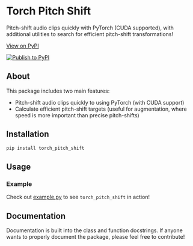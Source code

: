 # Torch Pitch Shift

Pitch-shift audio clips quickly with PyTorch (CUDA supported), with additional utilities to search for efficient pitch-shift transformations!

[View on PyPI](https://pypi.org/project/torch-pitch-shift/)

[![Publish to PyPI](https://github.com/KentoNishi/torch_pitch_shift/actions/workflows/publish.yaml/badge.svg)](https://github.com/KentoNishi/torch_pitch_shift/actions/workflows/publish.yaml)

## About

This package includes two main features:
* Pitch-shift audio clips quickly to using PyTorch (with CUDA support)
* Calculate efficient pitch-shift targets (useful for augmentation, where speed is more important than precise pitch-shifts)

## Installation
```bash
pip install torch_pitch_shift
```

## Usage

### Example
Check out [example.py](./example.py) to see `torch_pitch_shift` in action!

## Documentation
Documentation is built into the class and function docstrings. If anyone wants to properly document the package, please feel free to contribute!
